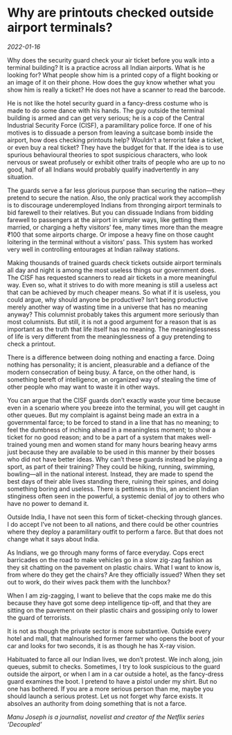# Why are printouts checked outside airport terminals?

*2022-01-16*

Why does the security guard check your air ticket before you walk into a
terminal building? It is a practice across all Indian airports. What is
he looking for? What people show him is a printed copy of a flight
booking or an image of it on their phone. How does the guy know whether
what you show him is really a ticket? He does not have a scanner to read
the barcode.

He is not like the hotel security guard in a fancy-dress costume who is
made to do some dance with his hands. The guy outside the terminal
building is armed and can get very serious; he is a cop of the Central
Industrial Security Force (CISF), a paramilitary police force. If one of
his motives is to dissuade a person from leaving a suitcase bomb inside
the airport, how does checking printouts help? Wouldn’t a terrorist fake
a ticket, or even buy a real ticket? They have the budget for that. If
the idea is to use spurious behavioural theories to spot suspicious
characters, who look nervous or sweat profusely or exhibit other traits
of people who are up to no good, half of all Indians would probably
qualify inadvertently in any situation.

The guards serve a far less glorious purpose than securing the
nation—they pretend to secure the nation. Also, the only practical work
they accomplish is to discourage underemployed Indians from thronging
airport terminals to bid farewell to their relatives. But you can
dissuade Indians from bidding farewell to passengers at the airport in
simpler ways, like getting them married, or charging a hefty visitors’
fee, many times more than the meagre <span class="webrupee">₹</span>100
that some airports charge. Or impose a heavy fine on those caught
loitering in the terminal without a visitors’ pass. This system has
worked very well in controlling entourages at Indian railway stations.

Making thousands of trained guards check tickets outside airport
terminals all day and night is among the most useless things our
government does. The CISF has requested scanners to read air tickets in
a more meaningful way. Even so, what it strives to do with more meaning
is still a useless act that can be achieved by much cheaper means. So
what if it is useless, you could argue, why should anyone be productive?
Isn’t being productive merely another way of wasting time in a universe
that has no meaning anyway? This columnist probably takes this argument
more seriously than most columnists. But still, it is not a good
argument for a reason that is as important as the truth that life itself
has no meaning. The meaninglessness of life is very different from the
meaninglessness of a guy pretending to check a printout.

There is a difference between doing nothing and enacting a farce. Doing
nothing has personality; it is ancient, pleasurable and a defiance of
the modern consecration of being busy. A farce, on the other hand, is
something bereft of intelligence, an organized way of stealing the time
of other people who may want to waste it in other ways.

You can argue that the CISF guards don’t exactly waste your time because
even in a scenario where you breeze into the terminal, you will get
caught in other queues. But my complaint is against being made an extra
in a governmental farce; to be forced to stand in a line that has no
meaning; to feel the dumbness of inching ahead in a meaningless moment;
to show a ticket for no good reason; and to be a part of a system that
makes well-trained young men and women stand for many hours bearing
heavy arms just because they are available to be used in this manner by
their bosses who did not have better ideas. Why can’t these guards
instead be playing a sport, as part of their training? They could be
hiking, running, swimming, bowling—all in the national interest.
Instead, they are made to spend the best days of their able lives
standing there, ruining their spines, and doing something boring and
useless. There is pettiness in this, an ancient Indian stinginess often
seen in the powerful, a systemic denial of joy to others who have no
power to demand it.

Outside India, I have not seen this form of ticket-checking through
glances. I do accept I’ve not been to all nations, and there could be
other countries where they deploy a paramilitary outfit to perform a
farce. But that does not change what it says about India.

As Indians, we go through many forms of farce everyday. Cops erect
barricades on the road to make vehicles go in a slow zig-zag fashion as
they sit chatting on the pavement on plastic chairs. What I want to know
is, from where do they get the chairs? Are they officially issued? When
they set out to work, do their wives pack them with the lunchbox?

When I am zig-zagging, I want to believe that the cops make me do this
because they have got some deep intelligence tip-off, and that they are
sitting on the pavement on their plastic chairs and gossiping only to
lower the guard of terrorists.

It is not as though the private sector is more substantive. Outside
every hotel and mall, that malnourished former farmer who opens the boot
of your car and looks for two seconds, it is as though he has X-ray
vision.

Habituated to farce all our Indian lives, we don’t protest. We inch
along, join queues, submit to checks. Sometimes, I try to look
suspicious to the guard outside the airport, or when I am in a car
outside a hotel, as the fancy-dress guard examines the boot. I pretend
to have a pistol under my shirt. But no one has bothered. If you are a
more serious person than me, maybe you should launch a serious protest.
Let us not forget why farce exists. It absolves an authority from doing
something that is not a farce.

*Manu Joseph is a journalist, novelist and creator of the Netflix series
‘Decoupled’*
